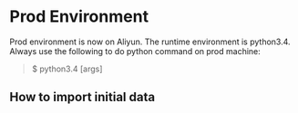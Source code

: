 # Prod Environment
Prod environment is now on Aliyun. The runtime environment is python3.4. Always use the following to do python command on prod machine:
> $ python3.4 [args]

## How to import initial data
